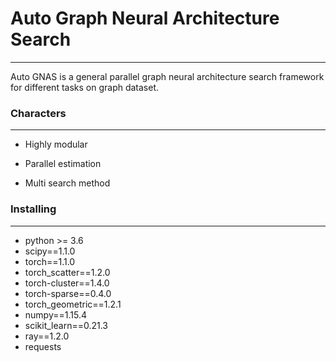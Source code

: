 # Auto Graph Neural Architecture Search

---
  
Auto GNAS is a general parallel graph neural architecture search framework for different tasks on graph dataset.

### Characters

***

- Highly modular

- Parallel estimation

- Multi search method

### Installing

***

- python >= 3.6
- scipy==1.1.0
- torch==1.1.0
- torch_scatter==1.2.0
- torch-cluster==1.4.0
- torch-sparse==0.4.0
- torch_geometric==1.2.1
- numpy==1.15.4
- scikit_learn==0.21.3
- ray==1.2.0
- requests

